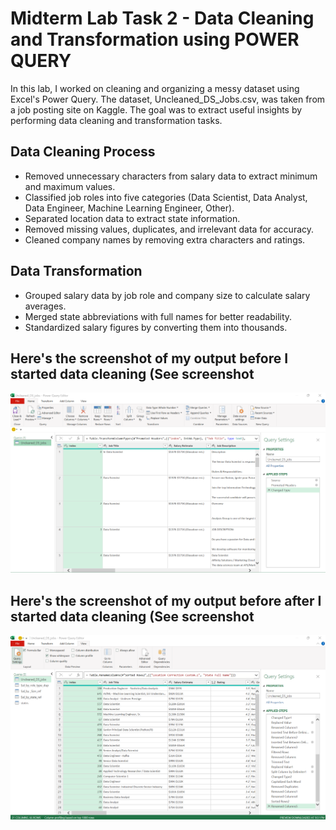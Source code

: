 # Midterm Lab Task 2 - Data Cleaning and Transformation using POWER QUERY
In this lab, I worked on cleaning and organizing a messy dataset using Excel's Power Query. The dataset, Uncleaned_DS_Jobs.csv, was taken from a job posting site on Kaggle. The goal was to extract useful insights by performing data cleaning and transformation tasks.
## Data Cleaning Process
- Removed unnecessary characters from salary data to extract minimum and maximum values.
- Classified job roles into five categories (Data Scientist, Data Analyst, Data Engineer, Machine Learning Engineer, Other).
- Separated location data to extract state information.
- Removed missing values, duplicates, and irrelevant data for accuracy.
- Cleaned company names by removing extra characters and ratings.
## Data Transformation
- Grouped salary data by job role and company size to calculate salary averages.
- Merged state abbreviations with full names for better readability.
- Standardized salary figures by converting them into thousands.
## Here's the screenshot of my output before I started data cleaning (See screenshot
![Sample Output](images/lab2before.png)
## Here's the screenshot of my output before after I started data cleaning (See screenshot
![Sample Output](images/lab2after.png)
